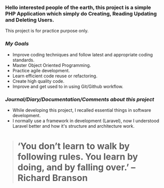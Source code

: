 ### Hello interested people of the earth, this project is a simple PHP Application which simply do Creating, Reading Updating and Deleting Users.

This project is for practice purpose only.

### *My Goals*
- Improve coding techniques and follow latest and appropriate coding standards.
- Master Object Oriented Programming.
- Practice agile development.
- Learn efficient code reuse or refactoring.
- Create high quality code.
- Improve and get used to in using Git/Github workflow.

### *Journal/Diary/Documentation/Comments about this project*
- While developing this project, I recalled essential things in software development.
- I normally use a framework in development (Laravel), now I understood Laravel better and how it's structure and architecture work.



> # ‘You don’t learn to walk by following rules. You learn by doing, and by falling over.’ –Richard Branson
